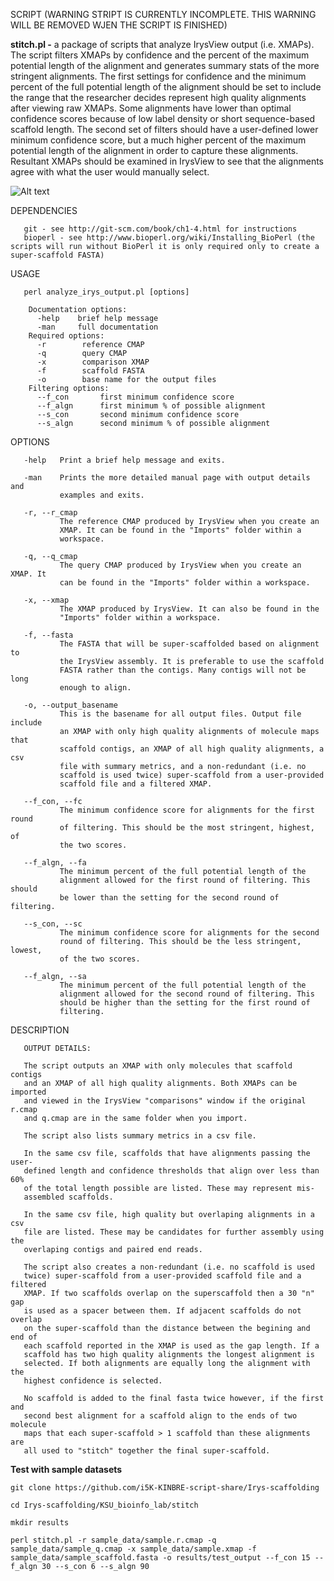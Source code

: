 SCRIPT (WARNING STRIPT IS CURRENTLY INCOMPLETE. THIS WARNING WILL BE REMOVED WJEN THE SCRIPT IS FINISHED)

**stitch.pl -**
       a package of scripts that analyze IrysView
       output (i.e. XMAPs). The script filters XMAPs by confidence and the
       percent of the maximum potential length of the alignment and generates
       summary stats of the more stringent alignments. The first settings for
       confidence and the minimum percent of the full potential length of the
       alignment should be set to include the range that the researcher
       decides represent high quality alignments after viewing raw XMAPs. Some
       alignments have lower than optimal confidence scores because of low
       label density or short sequence-based scaffold length. The second set
       of filters should have a user-defined lower minimum confidence score,
       but a much higher percent of the maximum potential length of the
       alignment in order to capture these alignments. Resultant XMAPs should
       be examined in IrysView to see that the alignments agree with what the
       user would manually select. 

![Alt text](https://raw.github.com/i5K-KINBRE-script-share/Irys-scaffolding/master/KSU_bioinfo_lab/scaffolding.png)


DEPENDENCIES

       git - see http://git-scm.com/book/ch1-4.html for instructions
       bioperl - see http://www.bioperl.org/wiki/Installing_BioPerl (the scripts will run without BioPerl it is only required only to create a super-scaffold FASTA)
       

USAGE

       perl analyze_irys_output.pl [options]

        Documentation options:
          -help    brief help message
          -man     full documentation
        Required options:
          -r        reference CMAP
          -q        query CMAP
          -x        comparison XMAP
          -f        scaffold FASTA
          -o        base name for the output files
        Filtering options:
          --f_con       first minimum confidence score
          --f_algn      first minimum % of possible alignment
          --s_con       second minimum confidence score
          --s_algn      second minimum % of possible alignment
OPTIONS

       -help   Print a brief help message and exits.

       -man    Prints the more detailed manual page with output details and
               examples and exits.

       -r, --r_cmap
               The reference CMAP produced by IrysView when you create an
               XMAP. It can be found in the "Imports" folder within a
               workspace.

       -q, --q_cmap
               The query CMAP produced by IrysView when you create an XMAP. It
               can be found in the "Imports" folder within a workspace.

       -x, --xmap
               The XMAP produced by IrysView. It can also be found in the
               "Imports" folder within a workspace.

       -f, --fasta
               The FASTA that will be super-scaffolded based on alignment to
               the IrysView assembly. It is preferable to use the scaffold
               FASTA rather than the contigs. Many contigs will not be long
               enough to align.

       -o, --output_basename
               This is the basename for all output files. Output file include
               an XMAP with only high quality alignments of molecule maps that
               scaffold contigs, an XMAP of all high quality alignments, a csv
               file with summary metrics, and a non-redundant (i.e. no
               scaffold is used twice) super-scaffold from a user-provided
               scaffold file and a filtered XMAP.

       --f_con, --fc
               The minimum confidence score for alignments for the first round
               of filtering. This should be the most stringent, highest, of
               the two scores.

       --f_algn, --fa
               The minimum percent of the full potential length of the
               alignment allowed for the first round of filtering. This should
               be lower than the setting for the second round of filtering.

       --s_con, --sc
               The minimum confidence score for alignments for the second
               round of filtering. This should be the less stringent, lowest,
               of the two scores.

       --f_algn, --sa
               The minimum percent of the full potential length of the
               alignment allowed for the second round of filtering. This
               should be higher than the setting for the first round of
               filtering.

DESCRIPTION

       OUTPUT DETAILS:

       The script outputs an XMAP with only molecules that scaffold contigs
       and an XMAP of all high quality alignments. Both XMAPs can be imported
       and viewed in the IrysView "comparisons" window if the original r.cmap
       and q.cmap are in the same folder when you import.

       The script also lists summary metrics in a csv file.

       In the same csv file, scaffolds that have alignments passing the user-
       defined length and confidence thresholds that align over less than 60%
       of the total length possible are listed. These may represent mis-
       assembled scaffolds.

       In the same csv file, high quality but overlaping alignments in a csv
       file are listed. These may be candidates for further assembly using the
       overlaping contigs and paired end reads.

       The script also creates a non-redundant (i.e. no scaffold is used
       twice) super-scaffold from a user-provided scaffold file and a filtered       
       XMAP. If two scaffolds overlap on the superscaffold then a 30 "n" gap
       is used as a spacer between them. If adjacent scaffolds do not overlap
       on the super-scaffold than the distance between the begining and end of
       each scaffold reported in the XMAP is used as the gap length. If a
       scaffold has two high quality alignments the longest alignment is
       selected. If both alignments are equally long the alignment with the
       highest confidence is selected. 
       
       No scaffold is added to the final fasta twice however, if the first and 
       second best alignment for a scaffold align to the ends of two molecule 
       maps that each super-scaffold > 1 scaffold than these alignments are 
       all used to "stitch" together the final super-scaffold.


**Test with sample datasets**
```
git clone https://github.com/i5K-KINBRE-script-share/Irys-scaffolding

cd Irys-scaffolding/KSU_bioinfo_lab/stitch

mkdir results

perl stitch.pl -r sample_data/sample.r.cmap -q sample_data/sample_q.cmap -x sample_data/sample.xmap -f sample_data/sample_scaffold.fasta -o results/test_output --f_con 15 --f_algn 30 --s_con 6 --s_algn 90
```
